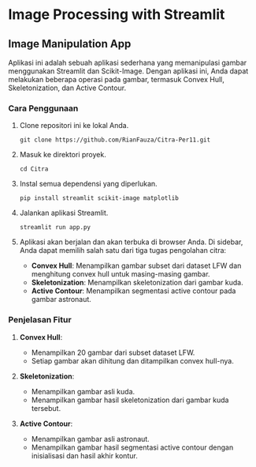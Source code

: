 # Image Processing with Streamlit

## Image Manipulation App

Aplikasi ini adalah sebuah aplikasi sederhana yang memanipulasi gambar menggunakan Streamlit dan Scikit-Image. Dengan aplikasi ini, Anda dapat melakukan beberapa operasi pada gambar, termasuk Convex Hull, Skeletonization, dan Active Contour.

### Cara Penggunaan

1. Clone repositori ini ke lokal Anda.
   ```shell
   git clone https://github.com/RianFauza/Citra-Per11.git
   ```

2. Masuk ke direktori proyek.
   ```shell
   cd Citra
   ```

3. Instal semua dependensi yang diperlukan.
   ```shell
   pip install streamlit scikit-image matplotlib
   ```

4. Jalankan aplikasi Streamlit.
   ```shell
   streamlit run app.py
   ```

5. Aplikasi akan berjalan dan akan terbuka di browser Anda. Di sidebar, Anda dapat memilih salah satu dari tiga tugas pengolahan citra:
   - **Convex Hull**: Menampilkan gambar subset dari dataset LFW dan menghitung convex hull untuk masing-masing gambar.
   - **Skeletonization**: Menampilkan skeletonization dari gambar kuda.
   - **Active Contour**: Menampilkan segmentasi active contour pada gambar astronaut.

### Penjelasan Fitur

1. **Convex Hull**: 
   - Menampilkan 20 gambar dari subset dataset LFW.
   - Setiap gambar akan dihitung dan ditampilkan convex hull-nya.

2. **Skeletonization**:
   - Menampilkan gambar asli kuda.
   - Menampilkan gambar hasil skeletonization dari gambar kuda tersebut.

3. **Active Contour**:
   - Menampilkan gambar asli astronaut.
   - Menampilkan gambar hasil segmentasi active contour dengan inisialisasi dan hasil akhir kontur.
